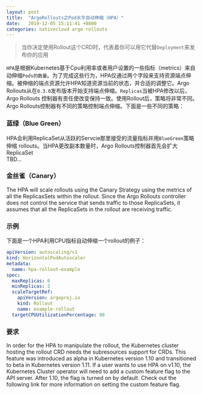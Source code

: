 ```yaml
---
layout: post
title:  "ArgoRollouts之Pod水平自动伸缩（HPA）"
date:   2019-12-05 15:11:41 +0800
categories: nativecloud argo rollouts
---
```

> 当你决定使用Rollout这个CRD时，代表着你可以用它代替`Deployment`来发布你的应用

`HPA`是根据Kubernetes基于Cpu利用率或者用户设置的一些指标（metrics）来自动伸缩`Pods的数量`。为了完成这些行为，HPA仅通过两个字段来支持资源端点伸缩。被伸缩的端点资源允许HPA知道资源当前的状态，并合适的调整它。Argo Rollouts从在`0.3.0`发布版本开始支持端点伸缩。`Replicas`当被HPA修改以后，Argo Rollouts 控制器有责任使改变保持一致。使用Rollout后，策略将非常不同。Argo Rollouts控制器有不同的策略控制端点伸缩。下面是一些不同的策略：  

### 蓝绿（Blue Green）  
HPA会利用ReplicaSet从活跃的Servcie那里接受的流量指标并用`BlueGreen`策略伸缩 rollouts。当HPA更改副本数量时，Argo Rollouts控制器首先会扩大ReplicaSet  
TBD...

### 金丝雀（Canary）
The HPA will scale rollouts using the Canary Strategy using the metrics of all the ReplicasSets within the rollout. Since the Argo Rollouts controller does not control the service that sends traffic to those ReplicaSets, it assumes that all the ReplicaSets in the rollout are receiving traffic.


### 示例
下面是一个HPA利用CPU指标自动伸缩一个rollout的例子：  
```yaml
apiVersion: autoscaling/v1
kind: HorizontalPodAutoscaler
metadata:
  name: hpa-rollout-example
spec:
  maxReplicas: 6
  minReplicas: 2
  scaleTargetRef:
    apiVersion: argoproj.io
    kind: Rollout
    name: example-rollout
  targetCPUUtilizationPercentage: 80
```

### 要求
In order for the HPA to manipulate the rollout, the Kubernetes cluster hosting the rollout CRD needs the subresources support for CRDs. This feature was introduced as alpha in Kubernetes version 1.10 and transitioned to beta in Kubernetes version 1.11. If a user wants to use HPA on v1.10, the Kubernetes Cluster operator will need to add a custom feature flag to the API server. After 1.10, the flag is turned on by default. Check out the following link for more information on setting the custom feature flag.